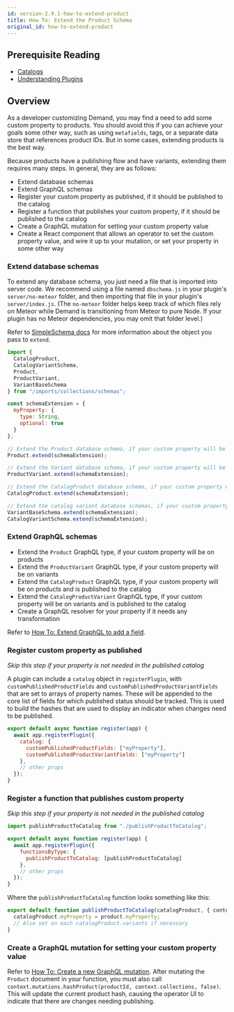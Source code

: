 ```yaml
---
id: version-2.9.1-how-to-extend-product
title: How To: Extend the Product Schema
original_id: how-to-extend-product
---
```


## Prerequisite Reading
- [Catalogs](./developer-catalog.md)
- [Understanding Plugins](./core-plugins-intro.md)

## Overview

As a developer customizing Demand, you may find a need to add some custom property to products. You should avoid this if you can achieve your goals some other way, such as using `metafields`, tags, or a separate data store that references product IDs. But in some cases, extending products is the best way.

Because products have a publishing flow and have variants, extending them requires many steps. In general, they are as follows:
- Extend database schemas
- Extend GraphQL schemas
- Register your custom property as published, if it should be published to the catalog
- Register a function that publishes your custom property, if it should be published to the catalog
- Create a GraphQL mutation for setting your custom property value
- Create a React component that allows an operator to set the custom property value, and wire it up to your mutation, or set your property in some other way

### Extend database schemas

To extend any database schema, you just need a file that is imported into server code. We recommend using a file named `dbschema.js` in your plugin's `server/no-meteor` folder, and then importing that file in your plugin's `server/index.js`. (The `no-meteor` folder helps keep track of which files rely on Meteor while Demand is transitioning from Meteor to pure Node. If your plugin has no Meteor dependencies, you may omit that folder level.)

Refer to [SimpleSchema docs](https://github.com/aldeed/simple-schema-js#schema-rules) for more information about the object you pass to `extend`.

```js
import {
  CatalogProduct,
  CatalogVariantSchema,
  Product,
  ProductVariant,
  VariantBaseSchema
} from "/imports/collections/schemas";

const schemaExtension = {
  myProperty: {
    type: String,
    optional: true
  }
};

// Extend the Product database schema, if your custom property will be on products
Product.extend(schemaExtension);

// Extend the Variant database schema, if your custom property will be on variants
ProductVariant.extend(schemaExtension);

// Extend the CatalogProduct database schema, if your custom property will be on products
CatalogProduct.extend(schemaExtension);

// Extend the catalog variant database schemas, if your custom property will be on variants. There are two schemas for this one.
VariantBaseSchema.extend(schemaExtension);
CatalogVariantSchema.extend(schemaExtension);
```

### Extend GraphQL schemas

- Extend the `Product` GraphQL type, if your custom property will be on products
- Extend the `ProductVariant` GraphQL type, if your custom property will be on variants
- Extend the `CatalogProduct` GraphQL type, if your custom property will be on products and is published to the catalog
- Extend the `CatalogProductVariant` GraphQL type, if your custom property will be on variants and is published to the catalog
- Create a GraphQL resolver for your property if it needs any transformation

Refer to [How To: Extend GraphQL to add a field](./how-to-extend-graphql-to-add-field.md).

### Register custom property as published

*Skip this step if your property is not needed in the published catalog*

A plugin can include a `catalog` object in `registerPlugin`, with `customPublishedProductFields` and `customPublishedProductVariantFields` that are set to arrays of property names. These will be appended to the core list of fields for which published status should be tracked. This is used to build the hashes that are used to display an indicator when changes need to be published.

```js
export default async function register(app) {
  await app.registerPlugin({
    catalog: {
      customPublishedProductFields: ["myProperty"],
      customPublishedProductVariantFields: ["myProperty"]
    },
    // other props
  });
}
```

### Register a function that publishes custom property

*Skip this step if your property is not needed in the published catalog*

```js
import publishProductToCatalog from "./publishProductToCatalog";

export default async function register(app) {
  await app.registerPlugin({
    functionsByType: {
      publishProductToCatalog: [publishProductToCatalog]
    },
    // other props
  });
}
```

Where the `publishProductToCatalog` function looks something like this:

```js
export default function publishProductToCatalog(catalogProduct, { context, product, shop, variants }) {
  catalogProduct.myProperty = product.myProperty;
  // Also set on each catalogProduct.variants if necessary
}
```

### Create a GraphQL mutation for setting your custom property value

Refer to [How To: Create a new GraphQL mutation](./graphql-create-mutation.md). After mutating the `Product` document in your function, you must also call `context.mutations.hashProduct(productId, context.collections, false)`. This will update the current product hash, causing the operator UI to indicate that there are changes needing publishing.
